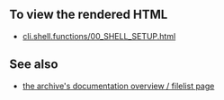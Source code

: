 To view the rendered HTML
-------------------------

* [cli.shell.functions/00_SHELL_SETUP.html](http://jakobi.github.com/script-archive-doc/cli.shell.functions/00_SHELL_SETUP.html)


See also
--------

* [the archive's documentation overview / filelist page](http://jakobi.github.com/script-archive-doc/ "Peter's Script-Archive Overview and Filelist")

